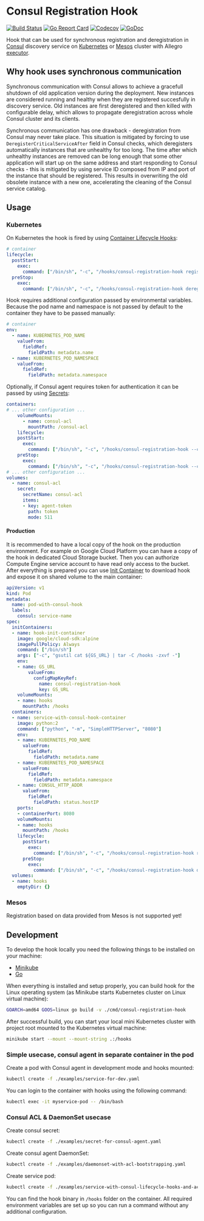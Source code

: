 # Consul Registration Hook

[![Build Status](https://travis-ci.org/allegro/consul-registration-hook.svg?branch=master)](https://travis-ci.org/allegro/consul-registration-hook)
[![Go Report Card](https://goreportcard.com/badge/github.com/allegro/consul-registration-hook)](https://goreportcard.com/report/github.com/allegro/consul-registration-hook)
[![Codecov](https://codecov.io/gh/allegro/consul-registration-hook/branch/master/graph/badge.svg)](https://codecov.io/gh/allegro/consul-registration-hook)
[![GoDoc](https://godoc.org/github.com/allegro/consul-registration-hook?status.svg)](https://godoc.org/github.com/allegro/consul-registration-hook)

Hook that can be used for synchronous registration and deregistration in
[Consul][1] discovery service on [Kubernetes][2] or [Mesos][3] cluster with
Allegro [executor][4].

## Why hook uses synchronous communication

Synchronous communication with Consul allows to achieve a gracefull shutdown of
old application version during the deployment. New instances are considered
running and healthy when they are registered succesfully in discovery service.
Old instances are first deregistered and then killed with configurable delay,
which allows to propagate deregistration across whole Consul cluster and its
clients.

Synchronous communication has one drawback - deregistration from Consul may never
take place. This situation is mitigated by forcing to use `DeregisterCriticalServiceAfter`
field in Consul checks, which deregisters automatically instances that are
unhealthy for too long. The time after which unhealthy instances are removed can
be long enough that some other application will start up on the same address and
start responding to Consul checks - this is mitigated by using service ID
composed from IP and port of the instance that should be registered. This results
in overwriting the old obsolete instance with a new one, accelerating the
cleaning of the Consul service catalog.

## Usage

### Kubernetes

On Kubernetes the hook is fired by using [Container Lifecycle Hooks][7]:

```yaml
# container
lifecycle:
  postStart:
    exec:
      command: ["/bin/sh", "-c", "/hooks/consul-registration-hook register k8s"]
  preStop:
    exec:
      command: ["/bin/sh", "-c", "/hooks/consul-registration-hook deregister k8s"]
```

Hook requires additional configuration passed by environmental variables. Because
the pod name and namespace is not passed by default to the container they have
to be passed manually:

```yaml
# container
env:
  - name: KUBERNETES_POD_NAME
    valueFrom:
      fieldRef:
        fieldPath: metadata.name
  - name: KUBERNETES_POD_NAMESPACE
    valueFrom:
      fieldRef:
        fieldPath: metadata.namespace
```

Optionally, if Consul agent requires token for authentication it can be passed
by using [Secrets][8]:

```yaml
containers:
# ... other configuration ...
    volumeMounts:
      - name: consul-acl
        mountPath: /consul-acl
    lifecycle:
    postStart:
      exec:
        command: ["/bin/sh", "-c", "/hooks/consul-registration-hook --consul-acl-file /consul-acl/token register k8s"]
    preStop:
      exec:
        command: ["/bin/sh", "-c", "/hooks/consul-registration-hook --consul-acl-file /consul-acl/token deregister k8s"]
# ... other configuration ...
volumes:
  - name: consul-acl
    secret:
      secretName: consul-acl
      items:
      - key: agent-token
        path: token
        mode: 511
```

#### Production

It is recommended to have a local copy of the hook on the production environment.
For example on Google Cloud Platform you can have a copy of the hook in dedicated
Cloud Storage bucket. Then you can authorize Compute Engine service account to
have read only access to the bucket. After everything is prepared you can use
[Init Container][9] to download hook and expose it on shared volume to the main
container:

```yaml
apiVersion: v1
kind: Pod
metadata:
  name: pod-with-consul-hook
  labels:
    consul: service-name
spec:
  initContainers:
  - name: hook-init-container
    image: google/cloud-sdk:alpine
    imagePullPolicy: Always
    command: ["/bin/sh"]
    args: ["-c", "gsutil cat ${GS_URL} | tar -C /hooks -zxvf -"]
    env:
    - name: GS_URL
        valueFrom:
          configMapKeyRef:
            name: consul-registration-hook
            key: GS_URL
    volumeMounts:
    - name: hooks
      mountPath: /hooks
  containers:
  - name: service-with-consul-hook-container
    image: python:2
    command: ["python", "-m", "SimpleHTTPServer", "8080"]
    env:
    - name: KUBERNETES_POD_NAME
      valueFrom:
        fieldRef:
          fieldPath: metadata.name
    - name: KUBERNETES_POD_NAMESPACE
      valueFrom:
        fieldRef:
          fieldPath: metadata.namespace
    - name: CONSUL_HTTP_ADDR
      valueFrom:
        fieldRef:
          fieldPath: status.hostIP
    ports:
    - containerPort: 8080
    volumeMounts:
    - name: hooks
      mountPath: /hooks
    lifecycle:
      postStart:
        exec:
          command: ["/bin/sh", "-c", "/hooks/consul-registration-hook register k8s"]
      preStop:
        exec:
          command: ["/bin/sh", "-c", "/hooks/consul-registration-hook deregister k8s"]
  volumes:
  - name: hooks
    emptyDir: {}
```

### Mesos

Registration based on data provided from Mesos is not supported yet!

## Development

To develop the hook locally you need the following things to be installed on
your machine:

* [Minikube][5]
* [Go][6]

When everything is installed and setup properly, you can build hook for the Linux
operating system (as Minikube starts Kubernetes cluster on Linux virtual machine):

```bash
GOARCH=amd64 GOOS=linux go build -v ./cmd/consul-registration-hook
```

After successful build, you can start your local mini Kubernetes cluster with
project root mounted to the Kubernetes virtual machine:

```bash
minikube start --mount --mount-string .:/hooks
```

### Simple usecase, consul agent in separate container in the pod

Create a pod with Consul agent in development mode and hooks mounted:

```bash
kubectl create -f ./examples/service-for-dev.yaml
```

You can login to the container with hooks using the following command:

```bash
kubectl exec -it myservice-pod -- /bin/bash
```

### Consul ACL & DaemonSet usecase

Create consul secret:

```bash
kubectl create -f ./examples/secret-for-consul-agent.yaml
```

Create consul agent DaemonSet:

```bash
kubectl create -f ./examples/daemonset-with-acl-bootstrapping.yaml
```

Create service pod:

```bash
kubectl create -f ./examples/service-with-consul-lifecycle-hooks-and-acl-support.yaml
```

You can find the hook binary in `/hooks` folder on the container. All required
environment variables are set up so you can run a command without any additional
configuration.

[1]: https://www.consul.io/
[2]: https://kubernetes.io/
[3]: http://mesos.apache.org/
[4]: https://github.com/allegro/mesos-executor/
[5]: https://kubernetes.io/docs/getting-started-guides/minikube/
[6]: https://golang.org/doc/install
[7]: https://kubernetes.io/docs/concepts/containers/container-lifecycle-hooks/
[8]: https://kubernetes.io/docs/concepts/configuration/secret/
[9]: https://kubernetes.io/docs/concepts/workloads/pods/init-containers/
